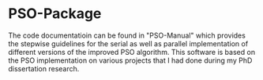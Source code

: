 # PSO-Package
The code documentatioin can be found in "PSO-Manual" which provides the stepwise guidelines for the serial as well as parallel implementation of different versions of the improved PSO algorithm. This software  is based on the PSO implementation on various projects that I had done during my PhD dissertation  research. 
